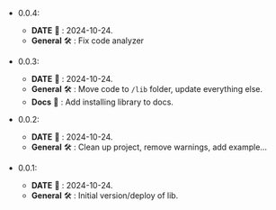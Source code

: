 * 0.0.4:
  * **DATE** :date: : 2024-10-24.
  * **General** :hammer_and_wrench: : Fix code analyzer

* 0.0.3:
    * **DATE** :date: : 2024-10-24.
    * **General** :hammer_and_wrench: : Move code to `/lib` folder, update everything else.
    * **Docs** :scroll: : Add installing library to docs.

* 0.0.2:
    * **DATE** :date: : 2024-10-24.
    * **General** :hammer_and_wrench: : Clean up project, remove warnings, add example...

* 0.0.1:
    * **DATE** :date: : 2024-10-24.
    * **General** :hammer_and_wrench: : Initial version/deploy of lib.